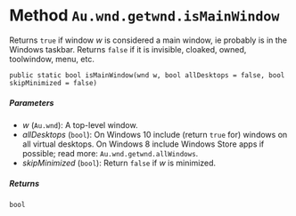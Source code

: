 # Method `Au.wnd.getwnd.isMainWindow`

Returns `true` if window *w* is considered a main window, ie probably is in the Windows taskbar. Returns `false` if it is invisible, cloaked, owned, toolwindow, menu, etc.

```
public static bool isMainWindow(wnd w, bool allDesktops = false, bool skipMinimized = false)
```

##### Parameters

- *w*  (`Au.wnd`):
    A top-level window.
- *allDesktops*  (`bool`):
    On Windows 10 include (return `true` for) windows on all virtual desktops. On Windows 8 include Windows Store apps if possible; read more: `Au.wnd.getwnd.allWindows`.
- *skipMinimized*  (`bool`):
    Return `false` if *w* is minimized.

##### Returns

`bool`